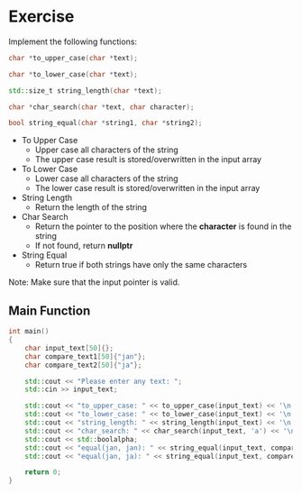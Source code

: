 # Exercise

Implement the following functions:

```cpp
char *to_upper_case(char *text);

char *to_lower_case(char *text);

std::size_t string_length(char *text);

char *char_search(char *text, char character);

bool string_equal(char *string1, char *string2);
```

- To Upper Case
  - Upper case all characters of the string
  - The upper case result is stored/overwritten in the input array
- To Lower Case
  - Lower case all characters of the string
  - The lower case result is stored/overwritten in the input array
- String Length
  - Return the length of the string
- Char Search
  - Return the pointer to the position where the **character** is found in the string
  - If not found, return **nullptr**
- String Equal
  - Return true if both strings have only the same characters

Note: Make sure that the input pointer is valid.

## Main Function

```cpp
int main()
{
    char input_text[50]{};
    char compare_text1[50]{"jan"};
    char compare_text2[50]{"ja"};

    std::cout << "Please enter any text: ";
    std::cin >> input_text;

    std::cout << "to_upper_case: " << to_upper_case(input_text) << '\n';
    std::cout << "to_lower_case: " << to_lower_case(input_text) << '\n';
    std::cout << "string_length: " << string_length(input_text) << '\n';
    std::cout << "char_search: " << char_search(input_text, 'a') << '\n';
    std::cout << std::boolalpha;
    std::cout << "equal(jan, jan): " << string_equal(input_text, compare_text1) << '\n';
    std::cout << "equal(jan, ja): " << string_equal(input_text, compare_text2) << '\n';

    return 0;
}
```

